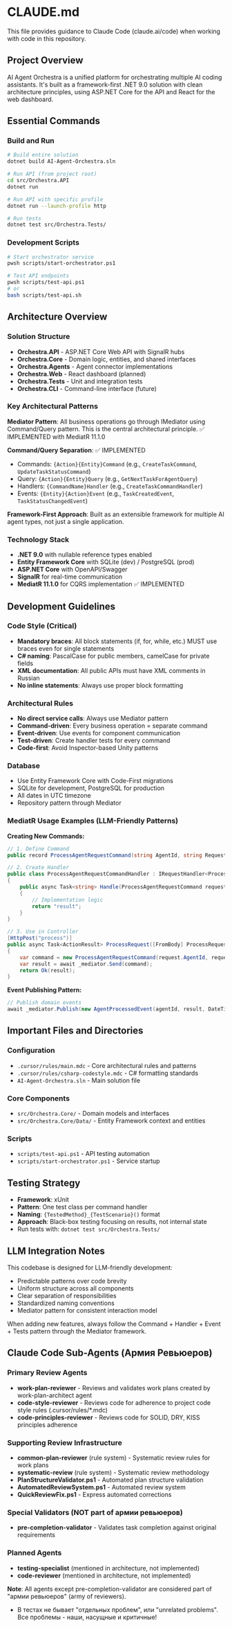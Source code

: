 # CLAUDE.md

This file provides guidance to Claude Code (claude.ai/code) when working with code in this repository.

## Project Overview

AI Agent Orchestra is a unified platform for orchestrating multiple AI coding assistants. It's built as a framework-first .NET 9.0 solution with clean architecture principles, using ASP.NET Core for the API and React for the web dashboard.

## Essential Commands

### Build and Run
```bash
# Build entire solution
dotnet build AI-Agent-Orchestra.sln

# Run API (from project root)
cd src/Orchestra.API
dotnet run

# Run API with specific profile
dotnet run --launch-profile http

# Run tests
dotnet test src/Orchestra.Tests/
```

### Development Scripts
```bash
# Start orchestrator service
pwsh scripts/start-orchestrator.ps1

# Test API endpoints
pwsh scripts/test-api.ps1
# or
bash scripts/test-api.sh
```

## Architecture Overview

### Solution Structure
- **Orchestra.API** - ASP.NET Core Web API with SignalR hubs
- **Orchestra.Core** - Domain logic, entities, and shared interfaces
- **Orchestra.Agents** - Agent connector implementations
- **Orchestra.Web** - React dashboard (planned)
- **Orchestra.Tests** - Unit and integration tests
- **Orchestra.CLI** - Command-line interface (future)

### Key Architectural Patterns

**Mediator Pattern**: All business operations go through IMediator using Command/Query pattern. This is the central architectural principle. ✅ IMPLEMENTED with MediatR 11.1.0

**Command/Query Separation**: ✅ IMPLEMENTED
- Commands: `{Action}{Entity}Command` (e.g., `CreateTaskCommand`, `UpdateTaskStatusCommand`)
- Query: `{Action}{Entity}Query` (e.g., `GetNextTaskForAgentQuery`)
- Handlers: `{CommandName}Handler` (e.g., `CreateTaskCommandHandler`)
- Events: `{Entity}{Action}Event` (e.g., `TaskCreatedEvent`, `TaskStatusChangedEvent`)

**Framework-First Approach**: Built as an extensible framework for multiple AI agent types, not just a single application.

### Technology Stack
- **.NET 9.0** with nullable reference types enabled
- **Entity Framework Core** with SQLite (dev) / PostgreSQL (prod)
- **ASP.NET Core** with OpenAPI/Swagger
- **SignalR** for real-time communication
- **MediatR 11.1.0** for CQRS implementation ✅ IMPLEMENTED

## Development Guidelines

### Code Style (Critical)
- **Mandatory braces**: All block statements (if, for, while, etc.) MUST use braces even for single statements
- **C# naming**: PascalCase for public members, camelCase for private fields
- **XML documentation**: All public APIs must have XML comments in Russian
- **No inline statements**: Always use proper block formatting

### Architectural Rules
- **No direct service calls**: Always use Mediator pattern
- **Command-driven**: Every business operation = separate command
- **Event-driven**: Use events for component communication
- **Test-driven**: Create handler tests for every command
- **Code-first**: Avoid Inspector-based Unity patterns

### Database
- Use Entity Framework Core with Code-First migrations
- SQLite for development, PostgreSQL for production
- All dates in UTC timezone
- Repository pattern through Mediator

### MediatR Usage Examples (LLM-Friendly Patterns)

**Creating New Commands:**
```csharp
// 1. Define Command
public record ProcessAgentRequestCommand(string AgentId, string Request) : ICommand<string>;

// 2. Create Handler
public class ProcessAgentRequestCommandHandler : IRequestHandler<ProcessAgentRequestCommand, string>
{
    public async Task<string> Handle(ProcessAgentRequestCommand request, CancellationToken cancellationToken)
    {
        // Implementation logic
        return "result";
    }
}

// 3. Use in Controller
[HttpPost("process")]
public async Task<ActionResult> ProcessRequest([FromBody] ProcessRequest request)
{
    var command = new ProcessAgentRequestCommand(request.AgentId, request.Request);
    var result = await _mediator.Send(command);
    return Ok(result);
}
```

**Event Publishing Pattern:**
```csharp
// Publish domain events
await _mediator.Publish(new AgentProcessedEvent(agentId, result, DateTime.UtcNow), cancellationToken);
```

## Important Files and Directories

### Configuration
- `.cursor/rules/main.mdc` - Core architectural rules and patterns
- `.cursor/rules/csharp-codestyle.mdc` - C# formatting standards
- `AI-Agent-Orchestra.sln` - Main solution file

### Core Components
- `src/Orchestra.Core/` - Domain models and interfaces
- `src/Orchestra.Core/Data/` - Entity Framework context and entities

### Scripts
- `scripts/test-api.ps1` - API testing automation
- `scripts/start-orchestrator.ps1` - Service startup

## Testing Strategy

- **Framework**: xUnit
- **Pattern**: One test class per command handler
- **Naming**: `{TestedMethod}_{TestScenario}()` format
- **Approach**: Black-box testing focusing on results, not internal state
- Run tests with: `dotnet test src/Orchestra.Tests/`

## LLM Integration Notes

This codebase is designed for LLM-friendly development:
- Predictable patterns over code brevity
- Uniform structure across all components
- Clear separation of responsibilities
- Standardized naming conventions
- Mediator pattern for consistent interaction model

When adding new features, always follow the Command + Handler + Event + Tests pattern through the Mediator framework.

## Claude Code Sub-Agents (Армия Ревьюеров)

### Primary Review Agents
- **work-plan-reviewer** - Reviews and validates work plans created by work-plan-architect agent
- **code-style-reviewer** - Reviews code for adherence to project code style rules (.cursor/rules/*.mdc)
- **code-principles-reviewer** - Reviews code for SOLID, DRY, KISS principles adherence

### Supporting Review Infrastructure
- **common-plan-reviewer** (rule system) - Systematic review rules for work plans
- **systematic-review** (rule system) - Systematic review methodology
- **PlanStructureValidator.ps1** - Automated plan structure validation
- **AutomatedReviewSystem.ps1** - Automated review system
- **QuickReviewFix.ps1** - Express automated corrections

### Special Validators (NOT part of армии ревьюеров)
- **pre-completion-validator** - Validates task completion against original requirements

### Planned Agents
- **testing-specialist** (mentioned in architecture, not implemented)
- **code-reviewer** (mentioned in architecture, not implemented)

**Note**: All agents except pre-completion-validator are considered part of "армии ревьюеров" (army of reviewers).
- В тестах не бывает "отдельных проблем", или "unrelated problems". Все проблемы - наши, насущные и критичные!